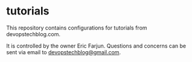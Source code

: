 # tutorials

This repository contains configurations for tutorials from devopstechblog.com.

It is controlled by the owner Eric Farjun. Questions and concerns can be sent via email to devopstechblog@gmail.com.
